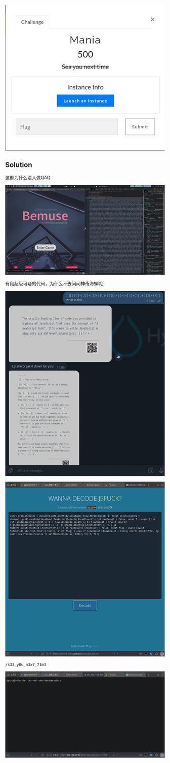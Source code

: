 ![](./img/mania_desc.png)

Solution
---

这题为什么没人做QAQ

![](./img/mania_solution_0.png)

有段超级可疑的代码，为什么不去问问神奇海螺呢

![](./img/mania_solution_1.png)

![](./img/mania_solution_2.png)

```
/s33_y0u_n3x7_71m3
```

![](./img/mania_solution_3.png)
